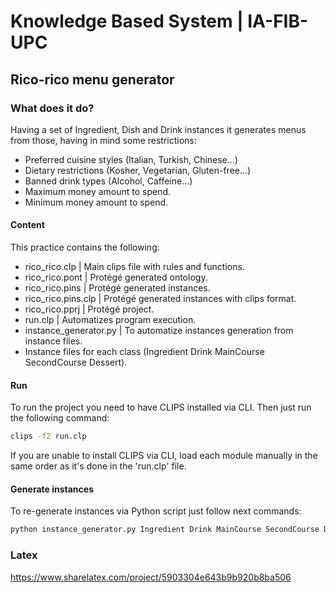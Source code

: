 # Knowledge Based System | IA-FIB-UPC
## Rico-rico menu generator

### What does it do?
Having a set of Ingredient, Dish and Drink instances it generates menus from those, having in mind some restrictions:

 * Preferred cuisine styles (Italian, Turkish, Chinese...)
 * Dietary restrictions (Kosher, Vegetarian, Gluten-free...)
 * Banned drink types (Alcohol, Caffeine...)
 * Maximum money amount to spend.
 * Minimum money amount to spend.

#### Content
This practice contains the following:

 * rico_rico.clp | Main clips file with rules and functions.
 * rico_rico.pont | Protégé generated ontology.
 * rico_rico.pins | Protégé generated instances.
 * rico_rico.pins.clp | Protégé generated instances with clips format.
 * rico_rico.pprj | Protégé project.
 * run.clp | Automatizes program execution.
 * instance_generator.py | To automatize instances generation from instance files.
 * Instance files for each class (Ingredient Drink MainCourse SecondCourse Dessert).

#### Run
To run the project you need to have CLIPS installed via CLI. Then just run the following command:

```bash
clips -f2 run.clp
```
If you are unable to install CLIPS via CLI, load each module manually in the same order as it's done in the 'run.clp' file.

#### Generate instances
To re-generate instances via Python script just follow next commands:

```bash
python instance_generator.py Ingredient Drink MainCourse SecondCourse Dessert
```

### Latex 
https://www.sharelatex.com/project/5903304e643b9b920b8ba506
